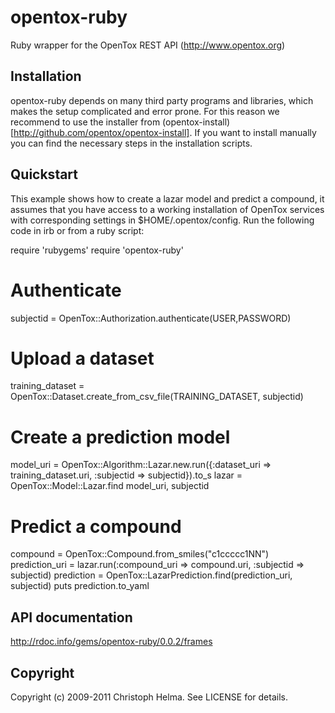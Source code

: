 opentox-ruby
============

Ruby wrapper for the OpenTox REST API (http://www.opentox.org)

Installation
------------

opentox-ruby depends on many third party programs and libraries, which makes the setup complicated and error prone. For this reason we recommend to use the installer from (opentox-install)[http://github.com/opentox/opentox-install]. If you want to install manually you can find the necessary steps in the installation scripts.

Quickstart
----------

This example shows how to create a lazar model and predict a compound, it assumes that you have access to a working installation of OpenTox services with corresponding settings in $HOME/.opentox/config. Run the following code in irb or from a ruby script:

  require 'rubygems'
  require 'opentox-ruby'

  # Authenticate
  subjectid = OpenTox::Authorization.authenticate(USER,PASSWORD) 

  # Upload a dataset
  training_dataset = OpenTox::Dataset.create_from_csv_file(TRAINING_DATASET, subjectid)

  # Create a prediction model
  model_uri = OpenTox::Algorithm::Lazar.new.run({:dataset_uri => training_dataset.uri, :subjectid => subjectid}).to_s
  lazar = OpenTox::Model::Lazar.find model_uri, subjectid
  
  # Predict a compound
  compound = OpenTox::Compound.from_smiles("c1ccccc1NN")
  prediction_uri = lazar.run(:compound_uri => compound.uri, :subjectid => subjectid)
  prediction = OpenTox::LazarPrediction.find(prediction_uri, subjectid)
  puts prediction.to_yaml

API documentation
-----------------

http://rdoc.info/gems/opentox-ruby/0.0.2/frames

Copyright
--------

Copyright (c) 2009-2011 Christoph Helma. See LICENSE for details.
